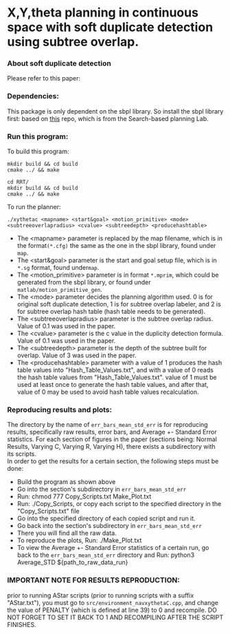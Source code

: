 
# X,Y,theta planning in continuous space with soft duplicate detection using subtree overlap.

### About soft duplicate detection
Please refer to this paper: 

### Dependencies:
This package is only dependent on the sbpl library.
So install the sbpl library first: based on [this](https://github.com/Nader-Merai/sbpl_cspace) repo, which is from the Search-based planning Lab.

### Run this program:
To build this program:
```
mkdir build && cd build
cmake ../ && make
```
```
cd RRT/
mkdir build && cd build
cmake ../ && make
```
To run the planner:
```
./xythetac <mapname> <start&goal> <motion_primitive> <mode> <subtreeoverlapradius> <cvalue> <subtreedepth> <producehashtable>
```
- The \<mapname\> parameter is replaced by the map filename, which is in the format```(*.cfg)``` the same as the one in the sbpl library, found under ```map```. <br />
- The \<start&goal\> parameter is the start and goal setup file, which is in ```*.sg``` format, found under```map```. <br />
- The \<motion_primitive\> parameter is in format ```*.mprim```, which could be generated from the sbpl library, or found under ```matlab/motion_primitive_gen```. <br />
- The  \<mode\> parameter decides the planning algorithm used. 0 is for original soft duplicate detection, 1 is for subtree overlap labeler, and 2 is for subtree overlap hash table (hash table needs to be generated). <br />
- The  \<subtreeoverlapradius\> parameter is the subtree overlap radius. Value of 0.1 was used in the paper. <br />
- The  \<cvalue\> parameter is the c value in the duplicity detection formula. Value of 0.1 was used in the paper. <br />
- The  \<subtreedepth\> parameter is the depth of the subtree built for overlap. Value of 3 was used in the paper. <br />
- The  \<producehashtable\> parameter with a value of 1 produces the hash table values into "Hash_Table_Values.txt", and with a value of 0 reads the hash table values from "Hash_Table_Values.txt". value of 1 must be used at least once to generate the hash table values, and after that, value of 0 may be used to avoid hash table values recalculation.

### Reproducing results and plots:
The directory by the name of ```err_bars_mean_std_err``` is for reproducing results, specifically raw results, error bars, and Average +- Standard Error statistics. For each section of figures in the paper (sections being: Normal Results, Varying C, Varying R, Varying H), there exists a subdirectory with its scripts. <br />
In order to get the results for a certain section, the following steps must be done:<br />
- Build the program as shown above<br />
- Go into the section's subdirectory in ```err_bars_mean_std_err```<br />
- Run: chmod 777 Copy_Scripts.txt Make_Plot.txt<br />
- Run: ./Copy_Scripts, or copy each script to the specified directory in the "Copy_Scripts.txt" file<br />
- Go into the specified directory of each copied script and run it.<br />
- Go back into the section's subdirectory in ```err_bars_mean_std_err```<br />
- There you will find all the raw data.<br />
- To reproduce the plots, Run: ./Make_Plot.txt<br />
- To view the Average +- Standard Error statistics of a certain run, go back to the ```err_bars_mean_std_err``` directory and Run: python3 Average_STD ${path_to_raw_data_run}<br />

### IMPORTANT NOTE FOR RESULTS REPRODUCTION:
prior to running AStar scripts (prior to running scripts with a suffix "AStar.txt"), you must go to ```src/environment_navxythetaC.cpp```, and change the value of PENALTY (which is defined at line 39) to 0 and recompile. DO NOT FORGET TO SET IT BACK TO 1 AND RECOMPILING AFTER THE SCRIPT FINISHES.
